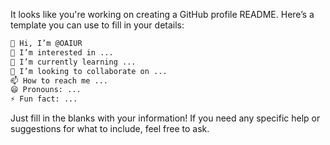 It looks like you're working on creating a GitHub profile README. Here’s a template you can use to fill in your details:

```markdown
👋 Hi, I’m @OAIUR
👀 I’m interested in ...
🌱 I’m currently learning ...
💞️ I’m looking to collaborate on ...
📫 How to reach me ...
😄 Pronouns: ...
⚡ Fun fact: ...
```

Just fill in the blanks with your information! If you need any specific help or suggestions for what to include, feel free to ask.